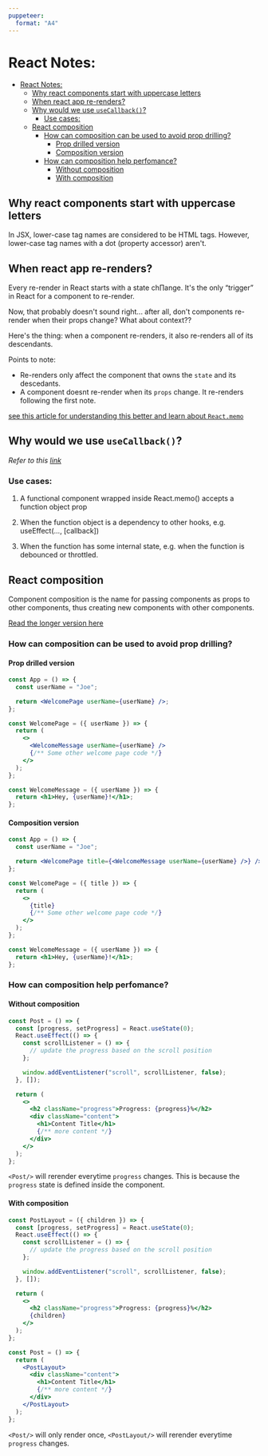 ```yaml
---
puppeteer:
  format: "A4"
---
```


# React Notes:

<!-- @import "[TOC]" {cmd="toc" depthFrom=2 depthTo=6 orderedList=false} -->

<!-- code_chunk_output -->

- [React Notes:](#react-notes)
  - [Why react components start with uppercase letters](#why-react-components-start-with-uppercase-letters)
  - [When react app re-renders?](#when-react-app-re-renders)
  - [Why would we use `useCallback()`?](#why-would-we-use-usecallback)
    - [Use cases:](#use-cases)
  - [React composition](#react-composition)
    - [How can composition can be used to avoid prop drilling?](#how-can-composition-can-be-used-to-avoid-prop-drilling)
      - [Prop drilled version](#prop-drilled-version)
      - [Composition version](#composition-version)
    - [How can composition help perfomance?](#how-can-composition-help-perfomance)
      - [Without composition](#without-composition)
      - [With composition](#with-composition)

<!-- /code_chunk_output -->

## Why react components start with uppercase letters

In JSX, lower-case tag names are considered to be HTML tags. However, lower-case tag names with a dot (property accessor) aren't.

## When react app re-renders?

Every re-render in React starts with a state ch∏ange. It's the only “trigger” in React for a component to re-render.

Now, that probably doesn't sound right... after all, don't components re-render when their props change? What about context??

Here's the thing: when a component re-renders, it also re-renders all of its descendants.

Points to note:

- Re-renders only affect the component that owns the `state` and its descedants.
- A component doesnt re-render when its `props` change. It re-renders following the first note.

[see this article for understanding this better and learn about `React.memo`](https://www.joshwcomeau.com/react/why-react-re-renders/)

## Why would we use `useCallback()`?

_Refer to this [link](https://dmitripavlutin.com/react-usecallback/)_

### Use cases:

1. A functional component wrapped inside React.memo() accepts a function object prop

2. When the function object is a dependency to other hooks, e.g. useEffect(..., [callback])

3. When the function has some internal state, e.g. when the function is debounced or throttled.

## React composition

Component composition is the name for passing components as props to other components, thus creating new components with other components.

[Read the longer version here](https://felixgerschau.com/react-component-composition/)

### How can composition can be used to avoid prop drilling?

#### Prop drilled version

```jsx
const App = () => {
  const userName = "Joe";

  return <WelcomePage userName={userName} />;
};

const WelcomePage = ({ userName }) => {
  return (
    <>
      <WelcomeMessage userName={userName} />
      {/** Some other welcome page code */}
    </>
  );
};

const WelcomeMessage = ({ userName }) => {
  return <h1>Hey, {userName}!</h1>;
};
```

#### Composition version

```jsx
const App = () => {
  const userName = "Joe";

  return <WelcomePage title={<WelcomeMessage userName={userName} />} />;
};

const WelcomePage = ({ title }) => {
  return (
    <>
      {title}
      {/** Some other welcome page code */}
    </>
  );
};

const WelcomeMessage = ({ userName }) => {
  return <h1>Hey, {userName}!</h1>;
};
```

### How can composition help perfomance?

#### Without composition

```jsx
const Post = () => {
  const [progress, setProgress] = React.useState(0);
  React.useEffect(() => {
    const scrollListener = () => {
      // update the progress based on the scroll position
    };

    window.addEventListener("scroll", scrollListener, false);
  }, []);

  return (
    <>
      <h2 className="progress">Progress: {progress}%</h2>
      <div className="content">
        <h1>Content Title</h1>
        {/** more content */}
      </div>
    </>
  );
};
```

`<Post/>` will rerender everytime `progress` changes. This is because the `progress` state is defined inside the component.

#### With composition

```jsx
const PostLayout = ({ children }) => {
  const [progress, setProgress] = React.useState(0);
  React.useEffect(() => {
    const scrollListener = () => {
      // update the progress based on the scroll position
    };

    window.addEventListener("scroll", scrollListener, false);
  }, []);

  return (
    <>
      <h2 className="progress">Progress: {progress}%</h2>
      {children}
    </>
  );
};

const Post = () => {
  return (
    <PostLayout>
      <div className="content">
        <h1>Content Title</h1>
        {/** more content */}
      </div>
    </PostLayout>
  );
};
```

`<Post/>` will only render once, `<PostLayout/>` will rerender everytime `progress` changes.
